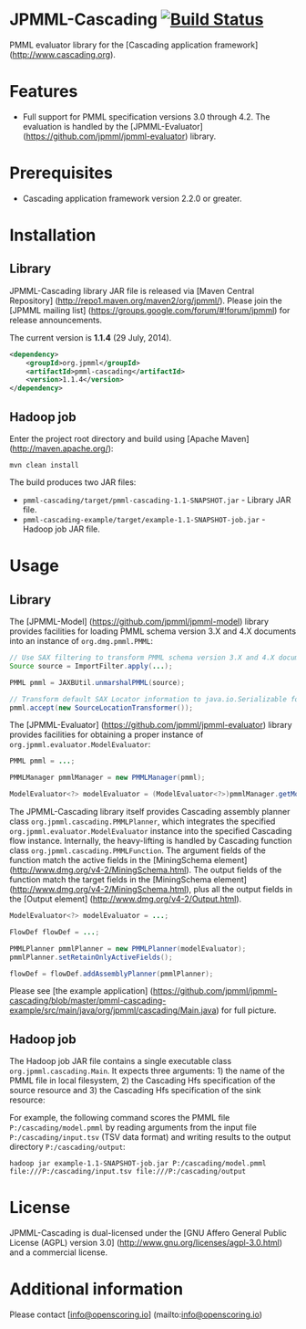 JPMML-Cascading [![Build Status](https://travis-ci.org/jpmml/jpmml-cascading.png?branch=master)](https://travis-ci.org/jpmml/jpmml-cascading)
===============

PMML evaluator library for the [Cascading application framework] (http://www.cascading.org).

# Features #

* Full support for PMML specification versions 3.0 through 4.2. The evaluation is handled by the [JPMML-Evaluator] (https://github.com/jpmml/jpmml-evaluator) library.

# Prerequisites #

* Cascading application framework version 2.2.0 or greater.

# Installation #

## Library ##

JPMML-Cascading library JAR file is released via [Maven Central Repository] (http://repo1.maven.org/maven2/org/jpmml/). Please join the [JPMML mailing list] (https://groups.google.com/forum/#!forum/jpmml) for release announcements.

The current version is **1.1.4** (29 July, 2014).

```xml
<dependency>
	<groupId>org.jpmml</groupId>
	<artifactId>pmml-cascading</artifactId>
	<version>1.1.4</version>
</dependency>
```

## Hadoop job ##

Enter the project root directory and build using [Apache Maven] (http://maven.apache.org/):
```
mvn clean install
```

The build produces two JAR files:
* `pmml-cascading/target/pmml-cascading-1.1-SNAPSHOT.jar` - Library JAR file.
* `pmml-cascading-example/target/example-1.1-SNAPSHOT-job.jar` - Hadoop job JAR file.

# Usage #

## Library ##

The [JPMML-Model] (https://github.com/jpmml/jpmml-model) library provides facilities for loading PMML schema version 3.X and 4.X documents into an instance of `org.dmg.pmml.PMML`:
```java
// Use SAX filtering to transform PMML schema version 3.X and 4.X documents to PMML schema version 4.2 document
Source source = ImportFilter.apply(...);

PMML pmml = JAXBUtil.unmarshalPMML(source);

// Transform default SAX Locator information to java.io.Serializable form
pmml.accept(new SourceLocationTransformer());
```

The [JPMML-Evaluator] (https://github.com/jpmml/jpmml-evaluator) library provides facilities for obtaining a proper instance of `org.jpmml.evaluator.ModelEvaluator`:
```java
PMML pmml = ...;

PMMLManager pmmlManager = new PMMLManager(pmml);

ModelEvaluator<?> modelEvaluator = (ModelEvaluator<?>)pmmlManager.getModelManager(null, ModelEvaluatorFactory.getInstance());
```

The JPMML-Cascading library itself provides Cascading assembly planner class `org.jpmml.cascading.PMMLPlanner`, which integrates the specified `org.jpmml.evaluator.ModelEvaluator` instance into the specified Cascading flow instance. Internally, the heavy-lifting is handled by Cascading function class `org.jpmml.cascading.PMMLFunction`. The argument fields of the function match the active fields in the [MiningSchema element] (http://www.dmg.org/v4-2/MiningSchema.html). The output fields of the function match the target fields in the [MiningSchema element] (http://www.dmg.org/v4-2/MiningSchema.html), plus all the output fields in the [Output element] (http://www.dmg.org/v4-2/Output.html).
```java
ModelEvaluator<?> modelEvaluator = ...;

FlowDef flowDef = ...;

PMMLPlanner pmmlPlanner = new PMMLPlanner(modelEvaluator);
pmmlPlanner.setRetainOnlyActiveFields();

flowDef = flowDef.addAssemblyPlanner(pmmlPlanner);
```

Please see [the example application] (https://github.com/jpmml/jpmml-cascading/blob/master/pmml-cascading-example/src/main/java/org/jpmml/cascading/Main.java) for full picture.

## Hadoop job ##

The Hadoop job JAR file contains a single executable class `org.jpmml.cascading.Main`. It expects three arguments: 1) the name of the PMML file in local filesystem, 2) the Cascading Hfs specification of the source resource and 3) the Cascading Hfs specification of the sink resource:

For example, the following command scores the PMML file `P:/cascading/model.pmml` by reading arguments from the input file `P:/cascading/input.tsv` (TSV data format) and writing results to the output directory `P:/cascading/output`:
```
hadoop jar example-1.1-SNAPSHOT-job.jar P:/cascading/model.pmml file:///P:/cascading/input.tsv file:///P:/cascading/output
```

# License #

JPMML-Cascading is dual-licensed under the [GNU Affero General Public License (AGPL) version 3.0] (http://www.gnu.org/licenses/agpl-3.0.html) and a commercial license.

# Additional information #

Please contact [info@openscoring.io] (mailto:info@openscoring.io)